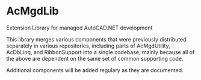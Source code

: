 # AcMgdLib
Extension Library for managed AutoCAD.NET development

This library merges various components that were previously distributed
separately in various repositories, including parts of AcMgdUtility, 
AcDbLinq, and RibbonSupport into a single codebase, mainly because all 
of the above are dependent on the same set of common supporting code.

Additional components will be added regulary as they are documented.
